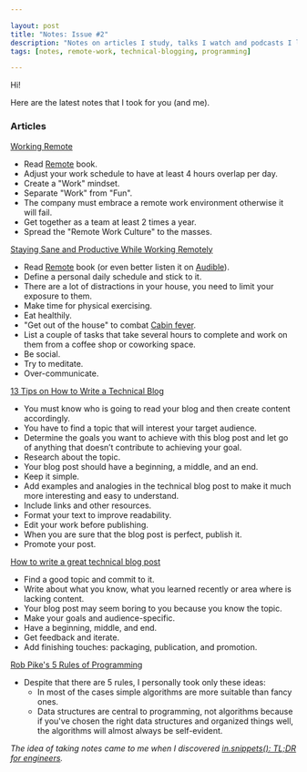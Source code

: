 ```yaml
---

layout: post
title: "Notes: Issue #2"
description: "Notes on articles I study, talks I watch and podcasts I listen."
tags: [notes, remote-work, technical-blogging, programming]

---
```


Hi!

Here are the latest notes that I took for you (and me). 

### Articles

[Working Remote](https://www.donnfelker.com/working-remote/)

* Read [Remote](https://basecamp.com/books/remote) book.
* Adjust your work schedule to have at least 4 hours overlap per day.
* Create a "Work" mindset.
* Separate "Work" from "Fun".
* The company must embrace a remote work environment otherwise it will fail.
* Get together as a team at least 2 times a year.
* Spread the "Remote Work Culture" to the masses.

[Staying Sane and Productive While Working Remotely](https://www.donnfelker.com/working-remotely-tips/)

* Read [Remote](https://basecamp.com/books/remote) book (or even better listen it on [Audible](https://www.audible.com/pd/Remote-Audiobook/B00DJ5W592?qid=1573220886&sr=1-1&pf_rd_p=e81b7c27-6880-467a-b5a7-13cef5d729fe&pf_rd_r=D94G17YFV7D26M4HSMXP&ref=a_search_c3_lProduct_1_1)).
* Define a personal daily schedule and stick to it.
* There are a lot of distractions in your house, you need to limit your exposure to them.
* Make time for physical exercising.
* Eat healthily.
* "Get out of the house" to combat [Cabin fever](https://signalvnoise.com/posts/3658).
* List a couple of tasks that take several hours to complete and work on them from a coffee shop or coworking space.
* Be social.
* Try to meditate.
* Over-communicate.

[13 Tips on How to Write a Technical Blog](https://srcxp.com/how-to-write-a-technical-blog/)

* You must know who is going to read your blog and then create content accordingly.
* You have to find a topic that will interest your target audience.
* Determine the goals you want to achieve with this blog post and let go of anything that doesn’t contribute to achieving your goal.
* Research about the topic.
* Your blog post should have a beginning, a middle, and an end.
* Keep it simple.
* Add examples and analogies in the technical blog post to make it much more interesting and easy to understand.
* Include links and other resources.
* Format your text to improve readability.
* Edit your work before publishing.
* When you are sure that the blog post is perfect, publish it.
* Promote your post.

[How to write a great technical blog post](https://www.freecodecamp.org/news/how-to-write-a-great-technical-blog-post-414c414b67f6/)

* Find a good topic and commit to it.
* Write about what you know, what you learned recently or area where is lacking content.
* Your blog post may seem boring to you because you know the topic.
* Make your goals and audience-specific.
* Have a beginning, middle, and end.
* Get feedback and iterate.
* Add finishing touches: packaging, publication, and promotion.

[Rob Pike's 5 Rules of Programming](https://users.ece.utexas.edu/~adnan/pike.html)

* Despite that there are 5 rules, I personally took only these ideas:
  * In most of the cases simple algorithms are more suitable than fancy ones.
  * Data structures are central to programming, not algorithms because if you've chosen the right data structures and organized things well, the algorithms will almost always be self-evident.

_The idea of ​​taking notes came to me when I discovered [in.snippets(): TL;DR for engineers](https://insnippets.appsmith.com/)._